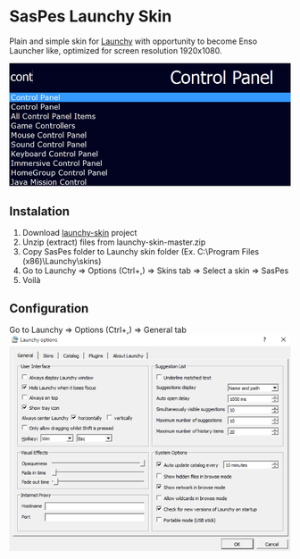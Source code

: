 # SasPes Launchy Skin

Plain and simple skin for [Launchy](http://launchy.net/) with opportunity to become Enso Launcher like, optimized for screen resolution 1920x1080.

![example](example.png)

## Instalation
1. Download [launchy-skin](https://github.com/SasPes/launchy-skin/archive/master.zip) project
2. Unzip (extract) files from launchy-skin-master.zip
3. Copy SasPes folder to Launchy skin folder (Ex. C:\Program Files (x86)\Launchy\skins)
4. Go to Launchy => Options (Ctrl+,) => Skins tab => Select a skin => SasPes
5. Voilà

## Configuration
Go to Launchy => Options (Ctrl+,) => General tab  
![config](config.png)
